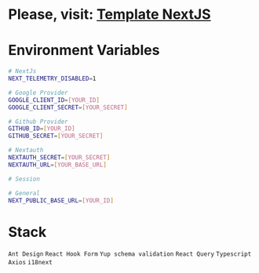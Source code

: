 # Please, visit: [Template NextJS](https://template-nextjs-4skq.vercel.app/)

# Environment Variables

```bash
# NextJs
NEXT_TELEMETRY_DISABLED=1

# Google Provider
GOOGLE_CLIENT_ID=[YOUR_ID]
GOOGLE_CLIENT_SECRET=[YOUR_SECRET]

# Github Provider
GITHUB_ID=[YOUR_ID]
GITHUB_SECRET=[YOUR_SECRET]

# Nextauth
NEXTAUTH_SECRET=[YOUR_SECRET]
NEXTAUTH_URL=[YOUR_BASE_URL]

# Session

# General
NEXT_PUBLIC_BASE_URL=[YOUR_ID]
```

# Stack
`Ant Design`
`React Hook Form`
`Yup schema validation`
`React Query`
`Typescript`
`Axios`
`i18next`
